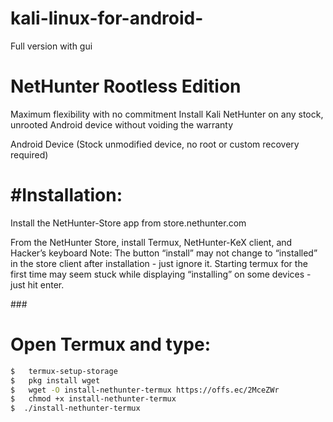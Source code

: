 # kali-linux-for-android-
Full version with gui 
<H1>NetHunter Rootless Edition</h1>

Maximum flexibility with no commitment
Install Kali NetHunter on any stock, unrooted Android device without voiding the warranty


Android Device (Stock unmodified device, no root or custom recovery required)

<h1>#Installation:</h1>

Install the NetHunter-Store app from store.nethunter.com

From the NetHunter Store, install Termux, NetHunter-KeX client, and Hacker’s keyboard Note: The button “install” may not change to “installed” in the store client after installation - just ignore it. Starting termux for the first time may seem stuck while displaying “installing” on some devices - just hit enter.

###<H1>Open Termux and type:</H1>

```bash
$   termux-setup-storage
$   pkg install wget
$   wget -O install-nethunter-termux https://offs.ec/2MceZWr
$   chmod +x install-nethunter-termux
$  ./install-nethunter-termux
```
